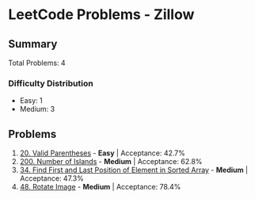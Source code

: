 # LeetCode Problems - Zillow

## Summary
Total Problems: 4

### Difficulty Distribution

- Easy: 1
- Medium: 3

## Problems

1. [20. Valid Parentheses](https://leetcode.com/problems/valid-parentheses/) - **Easy** | Acceptance: 42.7%
2. [200. Number of Islands](https://leetcode.com/problems/number-of-islands/) - **Medium** | Acceptance: 62.8%
3. [34. Find First and Last Position of Element in Sorted Array](https://leetcode.com/problems/find-first-and-last-position-of-element-in-sorted-array/) - **Medium** | Acceptance: 47.3%
4. [48. Rotate Image](https://leetcode.com/problems/rotate-image/) - **Medium** | Acceptance: 78.4%
